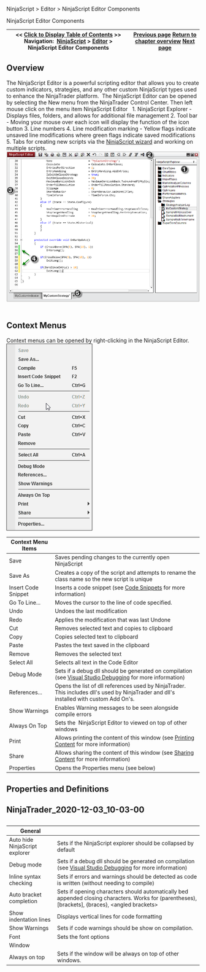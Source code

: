﻿
NinjaScript \> Editor \> NinjaScript Editor Components

NinjaScript Editor Components

| \<\< [Click to Display Table of Contents](ns_editor_components.md) \>\> **Navigation:**     [NinjaScript](ninjascript.md) \> [Editor](editor.md) \> NinjaScript Editor Components | [Previous page](nodoc.md) [Return to chapter overview](editor.md) [Next page](ns_explorer.md) |
| --- | --- |
## Overview
The NinjaScript Editor is a powerful scripting editor that allows you to create custom indicators, strategies, and any other custom NinjaScript types used to enhance the NinjaTrader platform.  The NinjaScript Editor can be opened by selecting the New menu from the NinjaTrader Control Center. Then left mouse click on the menu item NinjaScript Editor
 
1\. NinjaScript Explorer \- Displays files, folders, and allows for additional file management
2\. Tool bar \- Moving your mouse over each icon will display the function of the icon button
3\. Line numbers
4\. Line modification marking \- Yellow flags indicate unsaved line modifications where green flags indicate saved modifications
5\. Tabs for creating new scripts via the [NinjaScript wizard](ns_wizard.md) and working on multiple scripts.
 
     ![NS_Editor_1](ns_editor_1.png)
 
## Context Menus
Context menus can be opened by right\-clicking in the NinjaScript Editor.
 
![NinjaScriptEditorContextMenu](ninjascripteditorcontextmenu.png)

| Context Menu Items |  |
| --- | --- |
| Save | Saves pending changes to the currently open NinjaScript |
| Save As | Creates a copy of the script and attempts to rename the class name so the new script is unique |
| Insert Code Snippet | Inserts a code snippet (see [Code Snippets](code_snippets.md) for more information) |
| Go To Line... | Moves the cursor to the line of code specified. |
| Undo | Undoes the last modification |
| Redo | Applies the modification that was last Undone |
| Cut | Removes selected text and copies to clipboard |
| Copy | Copies selected text to clipboard |
| Paste | Pastes the text saved in the clipboard |
| Remove | Removes the selected text |
| Select All | Selects all text in the Code Editor |
| Debug Mode | Sets if a debug dll should be generated on compilation (see [Visual Studio Debugging](visual_studio_debugging.md) for more information) |
| References... | Opens the list of dll references used by NinjaTrader. This includes dll's used by NinjaTrader and dll's installed with custom Add On's. |
| Show Warnings | Enables Warning messages to be seen alongside compile errors |
| Always On Top | Sets the  NinjaScript Editor to viewed on top of other windows |
| Print | Allows printing the content of this window (see [Printing Content](printing_content.md) for more information) |
| Share | Allows sharing the content of this window (see [Sharing Content](sharing_content.md) for more information) |
| Properties | Opens the Properties menu (see below) |
## 
## 
## Properties and Definitions
## 
## NinjaTrader_2020-12-03_10-03-00
## 

| General |  |
| --- | --- |
| Auto hide NinjaScript explorer | Sets if the NinjaScript explorer should be collapsed by default |
| Debug mode | Sets if a debug dll should be generated on compilation (see [Visual Studio Debugging](visual_studio_debugging.md) for more information) |
| Inline syntax checking | Sets if errors and warnings should be detected as code is written (without needing to compile) |
| Auto bracket completion | Sets if opening characters should automatically bed appended closing characters. Works for (parentheses), \[brackets], {braces}, \<angled brackets\> |
| Show indentation lines | Displays vertical lines for code formatting |
| Show Warnings | Sets if code warnings should be show on compilation. |
| Font | Sets the font options |
| Window |  |
| Always on top | Sets if the window will be always on top of other windows. |
 
